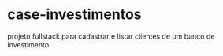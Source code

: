 # case-investimentos
projeto fullstack para cadastrar e listar clientes de um banco de investimento
